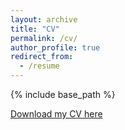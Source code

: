 ```yaml
---
layout: archive
title: "CV"
permalink: /cv/
author_profile: true
redirect_from:
  - /resume
---
```


{% include base_path %}

[Download my CV here](https://M-Agnetti.github.io/files/CV_2023-08-20_Marc_Agnetti.pdf)
